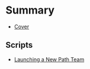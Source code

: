# Summary

* [Cover](README.md)
## Scripts
* [Launching a New Path Team](Scripts/LaunchingaNewPathTeam.md)

